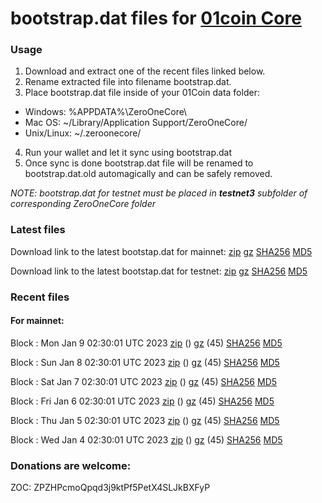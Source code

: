 # bootstrap.dat files for [01coin Core](https://01coin.io)

### Usage

1. Download and extract one of the recent files linked below.
2. Rename extracted file into filename bootstrap.dat.
3. Place bootstrap.dat file inside of your 01Coin data folder:
 - Windows: %APPDATA%\ZeroOneCore\
 - Mac OS: ~/Library/Application Support/ZeroOneCore/
 - Unix/Linux: ~/.zeroonecore/
4. Run your wallet and let it sync using bootstrap.dat
5. Once sync is done bootstrap.dat file will be renamed to bootstrap.dat.old automagically and can be safely removed.

_NOTE: bootstrap.dat for testnet must be placed in **testnet3** subfolder of corresponding ZeroOneCore folder_

### Latest files
Download link to the latest bootstap.dat for mainnet: [zip](https://files.01coin.io/mainnet/bootstrap.dat.zip) [gz](https://files.01coin.io/mainnet/bootstrap.dat.tar.gz) [SHA256](https://files.01coin.io/mainnet/sha256.txt) [MD5](https://files.01coin.io/mainnet/md5.txt)

Download link to the latest bootstap.dat for testnet: [zip](https://files.01coin.io/testnet/bootstrap.dat.zip) [gz](https://files.01coin.io/testnet/bootstrap.dat.tar.gz) [SHA256](https://files.01coin.io/testnet/sha256.txt) [MD5](https://files.01coin.io/testnet/md5.txt)

### Recent files

#### For mainnet:

Block : Mon Jan  9 02:30:01 UTC 2023 [zip](https://files.01coin.io/mainnet/2023-01-09/bootstrap.dat.zip) () [gz](https://files.01coin.io/mainnet/2023-01-09/bootstrap.dat.tar.gz) (45) [SHA256](https://files.01coin.io/mainnet/2023-01-09/sha256.txt) [MD5](https://files.01coin.io/mainnet/2023-01-09/md5.txt)

Block : Sun Jan  8 02:30:01 UTC 2023 [zip](https://files.01coin.io/mainnet/2023-01-08/bootstrap.dat.zip) () [gz](https://files.01coin.io/mainnet/2023-01-08/bootstrap.dat.tar.gz) (45) [SHA256](https://files.01coin.io/mainnet/2023-01-08/sha256.txt) [MD5](https://files.01coin.io/mainnet/2023-01-08/md5.txt)

Block : Sat Jan  7 02:30:01 UTC 2023 [zip](https://files.01coin.io/mainnet/2023-01-07/bootstrap.dat.zip) () [gz](https://files.01coin.io/mainnet/2023-01-07/bootstrap.dat.tar.gz) (45) [SHA256](https://files.01coin.io/mainnet/2023-01-07/sha256.txt) [MD5](https://files.01coin.io/mainnet/2023-01-07/md5.txt)

Block : Fri Jan  6 02:30:01 UTC 2023 [zip](https://files.01coin.io/mainnet/2023-01-06/bootstrap.dat.zip) () [gz](https://files.01coin.io/mainnet/2023-01-06/bootstrap.dat.tar.gz) (45) [SHA256](https://files.01coin.io/mainnet/2023-01-06/sha256.txt) [MD5](https://files.01coin.io/mainnet/2023-01-06/md5.txt)

Block : Thu Jan  5 02:30:01 UTC 2023 [zip](https://files.01coin.io/mainnet/2023-01-05/bootstrap.dat.zip) () [gz](https://files.01coin.io/mainnet/2023-01-05/bootstrap.dat.tar.gz) (45) [SHA256](https://files.01coin.io/mainnet/2023-01-05/sha256.txt) [MD5](https://files.01coin.io/mainnet/2023-01-05/md5.txt)

Block : Wed Jan  4 02:30:01 UTC 2023 [zip](https://files.01coin.io/mainnet/2023-01-04/bootstrap.dat.zip) () [gz](https://files.01coin.io/mainnet/2023-01-04/bootstrap.dat.tar.gz) (45) [SHA256](https://files.01coin.io/mainnet/2023-01-04/sha256.txt) [MD5](https://files.01coin.io/mainnet/2023-01-04/md5.txt)


### Donations are welcome:

ZOC: ZPZHPcmoQpqd3j9ktPf5PetX4SLJkBXFyP
